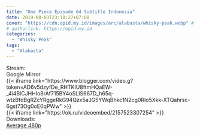 ```yaml
---
title: "One Piece Episode 64 Subtitle Indonesia"
date: 2019-08-03T23:18:27+07:00
cover: "https://cdn.opid.my.id/images/arc/alabasta/whisky-peak.webp" # Optional, cover
# authorlink: https://opid.my.id
categories:
  - "Whisky Peak"
tags:
  - "Alabasta"
---
```

<div class="ui menu violet borderless inverted">
  <div class="header item active">
        Stream:
    </div>
  <a class="active item" data-tab="google">
    <i class="google drive icon"></i> Google
  </a>
  <a class="item nounderline" data-tab="mirror">
    <i class="odnoklassniki icon"></i> Mirror
  </a>
</div>
<div class="ui bottom attached tab segment active" style="border:0 !important;" data-tab="google">
  {{< iframe link="https://www.blogger.com/video.g?token=AD6v5dzyfDe_RHTKIU8ftmHQaEW-_4i4BlCJHHIo8rAf715BY4oSLIS667D_h65q-wtzBfdBgRZcYRggeRkG94Qzx5aJG5YWqBhkc1N2cg0RIo5Xkk-XTQahrsc-6gst73Og0oE0qPWw" >}}
</div>
<div class="ui bottom attached tab segment" style="border:0 !important;" data-tab="mirror">
  {{< iframe link="https://ok.ru/videoembed/2157523307254" >}}
</div>
<div class="ui menu violet borderless inverted">
  <div class="header item active">
        Downloads:
    </div>
  <a class="item nounderline" href="https://ouo.io/QyNSXH" target="_blank" rel="dofollow"><i class="google drive icon"></i>
    Average 480p</a>
</div>